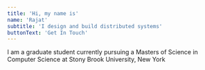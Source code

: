 ```yaml
---
title: 'Hi, my name is'
name: 'Rajat'
subtitle: 'I design and build distributed systems'
buttonText: 'Get In Touch'
---
```


I am a graduate student currently pursuing a Masters of Science in Computer Science at Stony Brook University, New York
